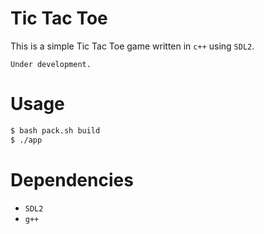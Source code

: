 # Tic Tac Toe

This is a simple Tic Tac Toe game written in `c++` using `SDL2`.

`Under development.`

# Usage
```bash
$ bash pack.sh build
$ ./app
```

# Dependencies
- `SDL2`
- `g++`
